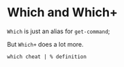 ﻿# Which and Which+

`Which` is just an alias for `get-command`;

But `Which+` does a lot more.

	which cheat | % definition